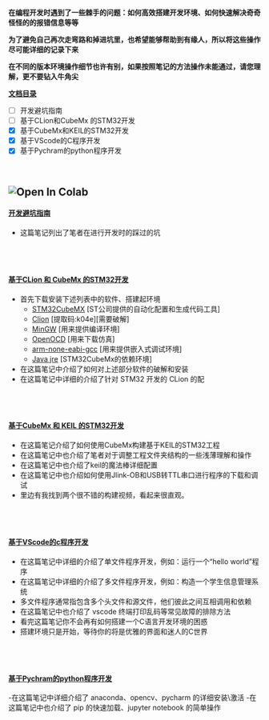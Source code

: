 
**在编程开发时遇到了一些棘手的问题：如何高效搭建开发环境、如何快速解决奇奇怪怪的的报错信息等等**

**为了避免自己再次走弯路和掉进坑里，也希望能够帮助到有缘人，所以将这些操作尽可能详细的记录下来**

**在不同的版本环境操作细节也许有别，如果按照笔记的方法操作未能通过，请您理解，更不要钻入牛角尖**


**[文档目录](#jump1)** 

- [ ] 开发避坑指南
- [ ] 基于CLion和CubeMx 的STM32开发
- [X] 基于CubeMx和KEIL的STM32开发
- [x] 基于VScode的C程序开发
- [x] 基于Pychram的python程序开发

&emsp;

![Open In Colab](https://img.shields.io/badge/update-2023.05.27-green.svg)
---
#### <a id="jump1"> [开发避坑指南](https://note.youdao.com/s/Ia47aSut)</a>
- 这篇笔记列出了笔者在进行开发时的踩过的坑

&emsp;
---
#### [基于CLion 和 CubeMx 的STM32开发](https://note.youdao.com/s/OiOrOPUA)
- 首先下载安装下述列表中的软件、搭建起环境
  - [STM32CubeMX](https://www.st.com/zh/development-tools/stm32cubemx.html#get-software) [ST公司提供的自动化配置和生成代码工具]
  - [Clion](https://pan.baidu.com/s/1pZKVNuuSGjd25cT76oO70A?pwd=k04e) [提取码:k04e][需要破解]
  - [MinGW](https://sourceforge.net/projects/mingw-w64/files/mingw-w64/mingw-w64-release/mingw-w64-v11.0.0.tar.bz2/download) [用来提供编译环境]
  - [OpenOCD](https://sourceforge.net/projects/openocd/postdownload) [用来下载仿真]
  - [arm-none-eabi-gcc](https://developer.arm.com/downloads/-/gnu-rm) [用来提供嵌入式调试环境]
  - [Java jre](https://www.azul.com/downloads/?package=jdk#zulu) [STM32CubeMx的依赖环境]
- 在这篇笔记中介绍了如何对上述部分软件的破解和安装
- 在这篇笔记中详细的介绍了针对 STM32 开发的 CLion 的配


&emsp;
---
#### [基于CubeMx 和 KEIL 的STM32开发](https://note.youdao.com/s/OiOrOPUA)
- 在这篇笔记介绍了如何使用CubeMx构建基于KEIL的STM32工程
- 在这篇笔记中也介绍了笔者对于调整工程文件夹结构的一些浅薄理解和操作
- 在这篇笔记中也介绍了keil的魔法棒详细配置
- 在这篇笔记中也介绍如何使用Jlink-OB和USB转TTL串口进行程序的下载和调试
- 里边有我找到两个很不错的构建视频，看起来很直观。 

&emsp;
---
#### [基于VScode的c程序开发](https://note.youdao.com/s/CisHoFe)

- 在这篇笔记中详细的介绍了单文件程序开发，例如：运行一个“hello world”程序
- 在这篇笔记中详细的介绍了多文件程序开发，例如：构造一个学生信息管理系统
- 多文件程序通常指包含多个头文件和源文件，他们彼此之间互相调用和依赖
- 在这篇笔记中也介绍了 vscode 终端打印乱码等常见故障的排除方法
- 看完这篇笔记你不会再有如何搭建一个C语言开发环境的困惑
- 搭建环境只是开始，等待你的将是优雅的界面和迷人的C世界 


&emsp;
---
#### [基于Pychram的python程序开发](https://note.youdao.com/s/QRXR7oEg)

-在这篇笔记中详细介绍了 anaconda、opencv、pycharm 的详细安装\激活
-在这篇笔记中也介绍了 pip 的快速加载、jupyter notebook 的简单操作









